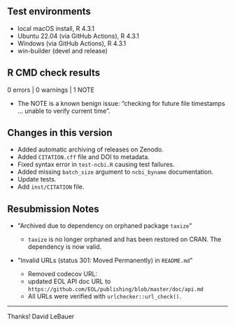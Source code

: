 ## Test environments

* local macOS install, R 4.3.1
* Ubuntu 22.04 (via GitHub Actions), R 4.3.1
* Windows (via GitHub Actions), R 4.3.1 
* win-builder (devel and release)

## R CMD check results

0 errors | 0 warnings | 1 NOTE

* The NOTE is a known benign issue: “checking for future file timestamps ... unable to verify current time”.

## Changes in this version

* Added automatic archiving of releases on Zenodo.
* Added `CITATION.cff` file and DOI to metadata.
* Fixed syntax error in `test-ncbi.R` causing test failures.
* Added missing `batch_size` argument to `ncbi_byname` documentation.
* Update tests.
* Add `inst/CITATION` file. 


## Resubmission Notes


- "Archived due to dependency on orphaned package `taxize`"
  - `taxize` is no longer orphaned and has been restored on CRAN. The dependency is now valid.

- "Invalid URLs (status 301: Moved Permanently) in `README.md`"  
  - Removed codecov URL:
  - updated EOL API doc URL to `https://github.com/EOL/publishing/blob/master/doc/api.md`
  - All URLs were verified with `urlchecker::url_check()`.
  
------

Thanks!
David LeBauer
